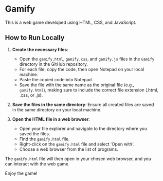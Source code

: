 # Gamify

This is a web game developed using HTML, CSS, and JavaScript.

## How to Run Locally

1. **Create the necessary files**:
    - Open the `gamify.html`, `gamify.css`, and `gamify.js` files in the `Gamify` directory in the GitHub repository.
    - For each file, copy the code, then open Notepad on your local machine.
    - Paste the copied code into Notepad.
    - Save the file with the same name as the original file (e.g., `gamify.html`), making sure to include the correct file extension (.html, .css, or .js).

2. **Save the files in the same directory**: Ensure all created files are saved in the same directory on your local machine.

3. **Open the HTML file in a web browser**:
    - Open your file explorer and navigate to the directory where you saved the files.
    - Find the `gamify.html` file.
    - Right-click on the `gamify.html` file and select 'Open with'.
    - Choose a web browser from the list of programs.

The `gamify.html` file will then open in your chosen web browser, and you can interact with the web game.

Enjoy the game!

